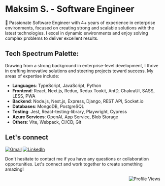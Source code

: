 # Maksim S. - Software Engineer


👋 Passionate Software Engineer with 4+ years of experience in enterprise environments, focused on creating strong and scalable solutions with the latest technologies. I excel in dynamic environments and enjoy solving complex problems to deliver excellent results.


## Tech Spectrum Palette:

Drawing from a strong background in enterprise-level development, I thrive in crafting innovative solutions and steering projects toward success. My areas of expertise include:

- **Languages**: TypeScript, JavaScript, Python
- **Frontend**: React, Next.js, Redux, Redux Tookit, AntD, ChakraUI, SASS, LESS, PWA
- **Backend**: Node.js, Nest.js, Express, Django, REST API, Socket.io
- **Databases**: MongoDB, PostgreSQL
- **Testing**: Jest, React-testing-library, Playwright, Cypress
- **Azure Services**: OpenAI, App Service, Blob Storage
- **Others**: Vite, Webpack, CI/CD, Git


## Let's connect
[![Gmail](https://img.shields.io/badge/Gmail-D14836?style=flat&logo=gmail&logoColor=white)](mailto:youneedmax@gmail.com)
[![LinkedIn](https://img.shields.io/badge/LinkedIn-%230077B5.svg?logo=linkedin&logoColor=white)](https://linkedin.com/in/dominon12) 

Don't hesitate to contact me if you have any questions or collaboration opportunities. Let's connect and work together to create something amazing!


<div align="right">
  <img src="https://visitcount.itsvg.in/api?id=dominon12&icon=0&color=0" alt="Profile Views">
</div>
